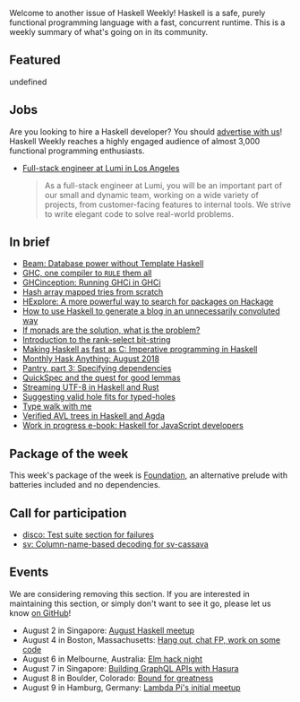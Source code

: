 <!-- 2018-08-02 unpublished -->

Welcome to another issue of Haskell Weekly!
Haskell is a safe, purely functional programming language with a fast, concurrent runtime.
This is a weekly summary of what's going on in its community.

## Featured

undefined

## Jobs

Are you looking to hire a Haskell developer?
You should [advertise with us](/advertising.html)!
Haskell Weekly reaches a highly engaged audience of almost 3,000 functional programming enthusiasts.

-   [Full-stack engineer at Lumi in Los Angeles](https://www.lumi.com/jobs/full-stack-engineer)

    > As a full-stack engineer at Lumi, you will be an important part of our small and dynamic team, working on a wide variety of projects, from customer-facing features to internal tools. We strive to write elegant code to solve real-world problems.

## In brief

-   [Beam: Database power without Template Haskell](https://mmhaskell.com/blog/2018/7/30/beam-database-power-without-template-haskell)
-   [GHC, one compiler to `RULE` them all](https://blog.nyarlathotep.one/2018/07/ghc-one-compiler-to-rule-them-all/)
-   [GHCinception: Running GHCi in GHCi](http://mgsloan.com/posts/ghcinception/)
-   [Hash array mapped tries from scratch](https://vaibhavsagar.com/blog/2018/07/29/hamts-from-scratch/)
-   [HExplore: A more powerful way to search for packages on Hackage](https://np.reddit.com/r/haskell/comments/92xzre/hexplore_a_more_powerful_way_to_search_for/)
-   [How to use Haskell to generate a blog in an unnecessarily convoluted way](https://sulami.gitlab.io/posts/how-this-blog-is-made/)
-   [If monads are the solution, what is the problem?](https://danghica.blogspot.com/2018/07/haskell-if-monads-are-solution-what-is.html)
-   [Introduction to the rank-select bit-string](https://haskell-works.github.io/posts/2018-08-01-introduction-to-rank-select-bit-string.html)
-   [Making Haskell as fast as C: Imperative programming in Haskell](https://deliquus.com/posts/2018-07-30-imperative-programming-in-haskell.html)
-   [Monthly Hask Anything: August 2018](https://np.reddit.com/r/haskell/comments/93gbdn/monthly_hask_anything_august_2018/)
-   [Pantry, part 3: Specifying dependencies](https://www.fpcomplete.com/blog/2018/08/pantry-part-3/specifying-dependencies)
-   [QuickSpec and the quest for good lemmas](https://dselsam.github.io/quickspec/)
-   [Streaming UTF-8 in Haskell and Rust](https://www.fpcomplete.com/blog/2018/07/streaming-utf8-haskell-rust)
-   [Suggesting valid hole fits for typed-holes](https://mpg.is/papers/gissurarson2018suggesting-xp.pdf)
-   [Type walk with me](https://iokasimov.github.io/posts/2018/07/type-walk-with-me)
-   [Verified AVL trees in Haskell and Agda](https://doisinkidney.com/posts/2018-07-30-verified-avl.html)
-   [Work in progress e-book: Haskell for JavaScript developers](https://np.reddit.com/r/haskell/comments/92vvoe/work_in_progress_ebook_haskell_for_javascript/)

## Package of the week

This week's package of the week is [Foundation](https://www.stackage.org/lts-12.4/package/foundation-0.0.21),
an alternative prelude with batteries included and no dependencies.

## Call for participation

-   [disco: Test suite section for failures](https://github.com/disco-lang/disco/issues/131)
-   [sv: Column-name-based decoding for sv-cassava](https://github.com/qfpl/sv/issues/19)

## Events

We are considering removing this section.
If you are interested in maintaining this section,
or simply don't want to see it go,
please let us know [on GitHub](https://github.com/haskellweekly/haskellweekly.github.io/issues/207)!

-   August 2 in Singapore: [August Haskell meetup](https://www.meetup.com/HASKELL-SG/events/252824929/)
-   August 4 in Boston, Massachusetts: [Hang out, chat FP, work on some code](https://www.meetup.com/Weekly-Functional-Programming-Meetup/events/253005369/)
-   August 6 in Melbourne, Australia: [Elm hack night](https://www.meetup.com/Elm-Melbourne/events/250594838/)
-   August 7 in Singapore: [Building GraphQL APIs with Hasura](https://www.meetup.com/API-Craft-Singapore/events/253334006/)
-   August 8 in Boulder, Colorado: [Bound for greatness](https://www.meetup.com/Boulder-Haskell-Programmers/events/253035578/)
-   August 9 in Hamburg, Germany: [Lambda Pi's initial meetup](https://www.meetup.com/Lambda-Pi/events/252428689/)
